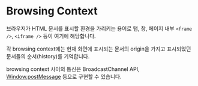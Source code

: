 # Browsing Context

브라우저가 HTML 문서를 표시할 환경을 가리키는 용어로 탭, 창, 페이지 내부 `<frame />`, `<iframe />` 등이 여기에 해당합니다.

각 browsing context에는 현재 화면에 표시되는 문서의 origin을 가지고 표시되었던 문서들의 순서(history)를 기억합니다.

browsing context 사이의 통신은 BroadcastChannel API, [Window.postMessage](https://developer.mozilla.org/en-US/docs/Web/API/Window/postMessage) 등으로 구현할 수 있습니다.
